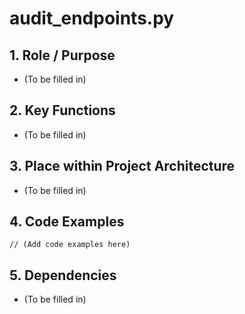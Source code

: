 # audit_endpoints.py

## 1. Role / Purpose
- (To be filled in)

## 2. Key Functions
- (To be filled in)

## 3. Place within Project Architecture
- (To be filled in)

## 4. Code Examples
```
// (Add code examples here)
```

## 5. Dependencies
- (To be filled in)